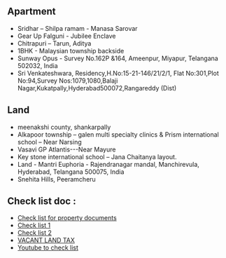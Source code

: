 ## Apartment
- Sridhar – Shilpa ramam - Manasa Sarovar
- Gear Up Falguni - Jubilee Enclave
- Chitrapuri – Tarun, Aditya
- 1BHK - Malaysian township backside 
- Sunway Opus - Survey No.162P &164, Ameenpur, Miyapur, Telangana 502032, India
- Sri Venkateshwara, Residency,H.No:15-21-146/21/2/1, Flat No:301,Plot No:94,Survey Nos:1079,1080,Balaji Nagar,Kukatpally,Hyderabad500072,Rangareddy (Dist)

## Land
- meenakshi county, shankarpally
- Alkapoor township – galen multi specialty clinics & Prism international school – Near Narsing 
- Vasavi GP Atlantis---Near Mayure 
- Key stone international school – Jana Chaitanya layout. 
- Land - Mantri Euphoria - Rajendranagar mandal, Manchirevula, Hyderabad, Telangana 500075, India
- Snehita Hills, Peeramcheru

## Check list doc :
- [Check list for property documents](https://www.nitinbhatia.in/real-estate/property-document/)
- [Check list 1](https://www.relakhs.com/checklist-important-property-documents/)
- [Check list 2](https://www.ideasforindia.in/topics/macroeconomics/land-records-and-titles-in-india.html)
- [VACANT LAND TAX](https://www.ghmc.gov.in/Property_Tax/Procedure_Vacant%20Land%20Tax.pdf)
- [Youtube to check list](https://www.youtube.com/watch?v=Vs4B7T01pVY)
